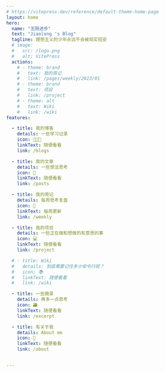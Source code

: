 ```yaml
---
# https://vitepress.dev/reference/default-theme-home-page
layout: home
hero:
  name: "无限进步"
  text: "Jiaolong 's Blog"
  tagline: 理想主义的少年永远不会被现实招安
  # image:
  #   src: /logo.png
  #   alt: VitePress
  actions:
    # - theme: brand
    #   text: 我的周记
    #   link: /pages/weekly/2023/01
    # - theme: brand
    #   text: 项目
    #   link: /project
    # - theme: alt
    #   text: Wiki
    #   link: /wiki
features:

  - title: 我的博客
    details: 一些学习记录
    icon: 🧑🏻‍💻
    linkText: 随便看看
    link: /blogs

  - title: 我的文章
    details: 一些想法思考
    icon: 📃
    linkText: 随便看看
    link: /posts

  - title: 我的周记
    details: 每周思考复盘
    icon: 📅
    linkText: 每周更新
    link: /weekly

  - title: 我的项目
    details: 一些正在做和想做的有意思的事
    icon: 💻
    linkText: 随便看看
    link: /project

  # - title: Wiki
  #   details: 到底需要记住多少命令行呢？
  #   icon: 📚
  #   linkText: 随便看看
  #   link: /wiki

  - title: 一些摘录
    details: 再多一点思考
    icon: 🗃
    linkText: 随便看看
    link: /excerpt

  - title: 有关于我
    details: About me
    icon: 👀
    linkText: 随便看看
    link: /about


---
```



<script setup>

import {
  VPTeamPage,
  VPTeamPageTitle,
  VPTeamMembers
} from 'vitepress/theme'

import { useData } from 'vitepress'

const { theme, page, frontmatter } = useData()






</script>



<!-- <ArchiveList title="Product" :items ="theme.posts" style="width:60%;margin:auto" /> -->

